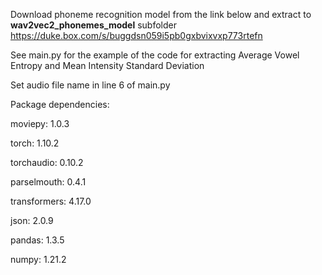 Download phoneme recognition model from the link below and extract to **wav2vec2_phonemes_model** subfolder
https://duke.box.com/s/buggdsn059i5pb0gxbvixvxp773rtefn

See main.py for the example of the code for extracting Average Vowel Entropy and Mean Intensity Standard Deviation

Set audio file name in line 6 of main.py


Package dependencies:

moviepy:	1.0.3

torch:		1.10.2

torchaudio:	0.10.2

parselmouth:	0.4.1

transformers:	4.17.0

json:		2.0.9

pandas:		1.3.5

numpy:		1.21.2
